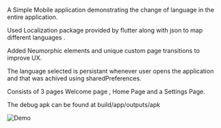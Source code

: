 A Simple Mobile application demonstrating the change of language in the entire application.

Used Localization package provided by flutter along with json to map different languages .

Added Neumorphic elements and unique custom page transitions to improve UX.

The language selected is persistant whenever user opens the application and that was achived using sharedPreferences.

Consists of 3 pages Welcome page , Home Page and a Settings Page.

The debug apk can be found at build/app/outputs/apk

![Demo](demo/demo.gif)
